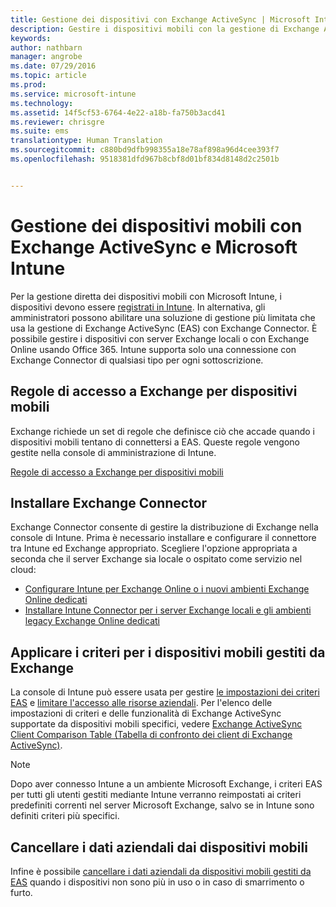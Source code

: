 ```yaml
---
title: Gestione dei dispositivi con Exchange ActiveSync | Microsoft Intune
description: Gestire i dispositivi mobili con la gestione di Exchange ActiveSync (EAS) usando Exchange Connector
keywords: 
author: nathbarn
manager: angrobe
ms.date: 07/29/2016
ms.topic: article
ms.prod: 
ms.service: microsoft-intune
ms.technology: 
ms.assetid: 14f5cf53-6764-4e22-a18b-fa750b3acd41
ms.reviewer: chrisgre
ms.suite: ems
translationtype: Human Translation
ms.sourcegitcommit: c880bd9dfb998355a18e78af898a96d4cee393f7
ms.openlocfilehash: 9518381dfd967b8cbf8d01bf834d8148d2c2501b


---
```


# Gestione dei dispositivi mobili con Exchange ActiveSync e Microsoft Intune
Per la gestione diretta dei dispositivi mobili con Microsoft Intune, i dispositivi devono essere [registrati in Intune](prerequisites-for-enrollment.md). In alternativa, gli amministratori possono abilitare una soluzione di gestione più limitata che usa la gestione di Exchange ActiveSync (EAS) con Exchange Connector. È possibile gestire i dispositivi con server Exchange locali o con Exchange Online usando Office 365. Intune supporta solo una connessione con Exchange Connector di qualsiasi tipo per ogni sottoscrizione.

## Regole di accesso a Exchange per dispositivi mobili ##

Exchange richiede un set di regole che definisce ciò che accade quando i dispositivi mobili tentano di connettersi a EAS. Queste regole vengono gestite nella console di amministrazione di Intune.

[Regole di accesso a Exchange per dispositivi mobili](exchange-access-rules-for-mobile-devices.md)

## Installare Exchange Connector
Exchange Connector consente di gestire la distribuzione di Exchange nella console di Intune. Prima è necessario installare e configurare il connettore tra Intune ed Exchange appropriato. Scegliere l'opzione appropriata a seconda che il server Exchange sia locale o ospitato come servizio nel cloud:

-   [Configurare Intune per Exchange Online o i nuovi ambienti Exchange Online dedicati](intune-service-to-service-exchange-connector.md)
-   [Installare Intune Connector per i server Exchange locali e gli ambienti legacy Exchange Online dedicati](intune-on-premises-exchange-connector.md)


## Applicare i criteri per i dispositivi mobili gestiti da Exchange
La console di Intune può essere usata per gestire [le impostazioni dei criteri EAS](exchange-activesync-policy-settings-in-microsoft-intune.md) e [limitare l'accesso alle risorse aziendali](restrict-access-to-email-and-o365-services-with-microsoft-intune.md). Per l'elenco delle impostazioni di criteri e delle funzionalità di Exchange ActiveSync supportate da dispositivi mobili specifici, vedere [Exchange ActiveSync Client Comparison Table (Tabella di confronto dei client di Exchange ActiveSync)](http://go.microsoft.com/fwlink/?LinkId=247270).

> [!NOTE]
> Dopo aver connesso Intune a un ambiente Microsoft Exchange, i criteri EAS per tutti gli utenti gestiti mediante Intune verranno reimpostati ai criteri predefiniti correnti nel server Microsoft Exchange, salvo se in Intune sono definiti criteri più specifici.

## Cancellare i dati aziendali dai dispositivi mobili
Infine è possibile [cancellare i dati aziendali da dispositivi mobili gestiti da EAS](wipe-for-exchange-managed-mobile-devices.md) quando i dispositivi non sono più in uso o in caso di smarrimento o furto.



<!--HONumber=Sep16_HO4-->


